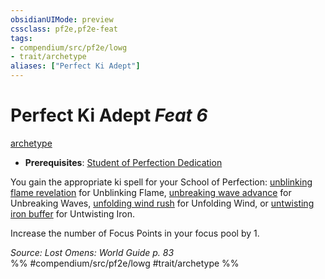 ```yaml
---
obsidianUIMode: preview
cssclass: pf2e,pf2e-feat
tags:
- compendium/src/pf2e/lowg
- trait/archetype
aliases: ["Perfect Ki Adept"]
---
```

# Perfect Ki Adept  *Feat 6*  
[archetype](/rules/traits/archetype.md)  

- **Prerequisites**: [Student of Perfection Dedication](/compendium/feats/student-of-perfection-dedication-lowg.md)

You gain the appropriate ki spell for your School of Perfection: [unblinking flame revelation](/compendium/spells/unblinking-flame-revelation-lowg.md) for Unblinking Flame, [unbreaking wave advance](/compendium/spells/unbreaking-wave-advance-lowg.md) for Unbreaking Waves, [unfolding wind rush](/compendium/spells/unfolding-wind-rush-lowg.md) for Unfolding Wind, or [untwisting iron buffer](/compendium/spells/untwisting-iron-buffer-lowg.md) for Untwisting Iron.

Increase the number of Focus Points in your focus pool by 1.

*Source: Lost Omens: World Guide p. 83*  
%% #compendium/src/pf2e/lowg #trait/archetype %%
